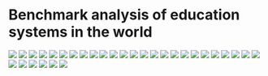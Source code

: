 # Benchmark analysis of education systems in the world
![](https://github.com/leoguillaume/Benchmark-analysis-of-education-systems-in-the-world//Benchmark-analysis-of-education-systems-in-the-world/blob/main/slides/Slide2.jpeg)
![](https://github.com/leoguillaume/Benchmark-analysis-of-education-systems-in-the-world//Benchmark-analysis-of-education-systems-in-the-world/blob/main/slides/Slide3.jpeg)
![](https://github.com/leoguillaume/Benchmark-analysis-of-education-systems-in-the-world//Benchmark-analysis-of-education-systems-in-the-world/blob/main/slides/Slide4.jpeg)
![](https://github.com/leoguillaume/Benchmark-analysis-of-education-systems-in-the-world//Benchmark-analysis-of-education-systems-in-the-world/blob/main/slides/Slide5.jpeg)
![](https://github.com/leoguillaume/Benchmark-analysis-of-education-systems-in-the-world//Benchmark-analysis-of-education-systems-in-the-world/blob/main/slides/Slide6.jpeg)
![](https://github.com/leoguillaume/Benchmark-analysis-of-education-systems-in-the-world//Benchmark-analysis-of-education-systems-in-the-world/blob/main/slides/Slide7.jpeg)
![](https://github.com/leoguillaume/Benchmark-analysis-of-education-systems-in-the-world//Benchmark-analysis-of-education-systems-in-the-world/blob/main/slides/Slide8.jpeg)
![](https://github.com/leoguillaume/Benchmark-analysis-of-education-systems-in-the-world//Benchmark-analysis-of-education-systems-in-the-world/blob/main/slides/Slide9.jpeg)
![](https://github.com/leoguillaume/Benchmark-analysis-of-education-systems-in-the-world//Benchmark-analysis-of-education-systems-in-the-world/blob/main/slides/Slide10.jpeg)
![](https://github.com/leoguillaume/Benchmark-analysis-of-education-systems-in-the-world//Benchmark-analysis-of-education-systems-in-the-world/blob/main/slides/Slide11.jpeg)
![](https://github.com/leoguillaume/Benchmark-analysis-of-education-systems-in-the-world//Benchmark-analysis-of-education-systems-in-the-world/blob/main/slides/Slide12.jpeg)
![](https://github.com/leoguillaume/Benchmark-analysis-of-education-systems-in-the-world//Benchmark-analysis-of-education-systems-in-the-world/blob/main/slides/Slide13.jpeg)
![](https://github.com/leoguillaume/Benchmark-analysis-of-education-systems-in-the-world//Benchmark-analysis-of-education-systems-in-the-world/blob/main/slides/Slide14.jpeg)
![](https://github.com/leoguillaume/Benchmark-analysis-of-education-systems-in-the-world//Benchmark-analysis-of-education-systems-in-the-world/blob/main/slides/Slide15.jpeg)
![](https://github.com/leoguillaume/Benchmark-analysis-of-education-systems-in-the-world//Benchmark-analysis-of-education-systems-in-the-world/blob/main/slides/Slide16.jpeg)
![](https://github.com/leoguillaume/Benchmark-analysis-of-education-systems-in-the-world//Benchmark-analysis-of-education-systems-in-the-world/blob/main/slides/Slide17.jpeg)
![](https://github.com/leoguillaume/Benchmark-analysis-of-education-systems-in-the-world//Benchmark-analysis-of-education-systems-in-the-world/blob/main/slides/Slide18.jpeg)
![](https://github.com/leoguillaume/Benchmark-analysis-of-education-systems-in-the-world//Benchmark-analysis-of-education-systems-in-the-world/blob/main/slides/Slide19.jpeg)
![](https://github.com/leoguillaume/Benchmark-analysis-of-education-systems-in-the-world//Benchmark-analysis-of-education-systems-in-the-world/blob/main/slides/Slide20.jpeg)
![](https://github.com/leoguillaume/Benchmark-analysis-of-education-systems-in-the-world//Benchmark-analysis-of-education-systems-in-the-world/blob/main/slides/Slide21.jpeg)
![](https://github.com/leoguillaume/Benchmark-analysis-of-education-systems-in-the-world//Benchmark-analysis-of-education-systems-in-the-world/blob/main/slides/Slide22.jpeg)
![](https://github.com/leoguillaume/Benchmark-analysis-of-education-systems-in-the-world//Benchmark-analysis-of-education-systems-in-the-world/blob/main/slides/Slide23.jpeg)
![](https://github.com/leoguillaume/Benchmark-analysis-of-education-systems-in-the-world//Benchmark-analysis-of-education-systems-in-the-world/blob/main/slides/Slide24.jpeg)
![](https://github.com/leoguillaume/Benchmark-analysis-of-education-systems-in-the-world//Benchmark-analysis-of-education-systems-in-the-world/blob/main/slides/Slide25.jpeg)
![](https://github.com/leoguillaume/Benchmark-analysis-of-education-systems-in-the-world//Benchmark-analysis-of-education-systems-in-the-world/blob/main/slides/Slide26.jpeg)
![](https://github.com/leoguillaume/Benchmark-analysis-of-education-systems-in-the-world//Benchmark-analysis-of-education-systems-in-the-world/blob/main/slides/Slide27.jpeg)
![](https://github.com/leoguillaume/Benchmark-analysis-of-education-systems-in-the-world//Benchmark-analysis-of-education-systems-in-the-world/blob/main/slides/Slide28.jpeg)
![](https://github.com/leoguillaume/Benchmark-analysis-of-education-systems-in-the-world//Benchmark-analysis-of-education-systems-in-the-world/blob/main/slides/Slide29.jpeg)
![](https://github.com/leoguillaume/Benchmark-analysis-of-education-systems-in-the-world//Benchmark-analysis-of-education-systems-in-the-world/blob/main/slides/Slide30.jpeg)
![](https://github.com/leoguillaume/Benchmark-analysis-of-education-systems-in-the-world//Benchmark-analysis-of-education-systems-in-the-world/blob/main/slides/Slide31.jpeg)
![](https://github.com/leoguillaume/Benchmark-analysis-of-education-systems-in-the-world//Benchmark-analysis-of-education-systems-in-the-world/blob/main/slides/Slide32.jpeg)
